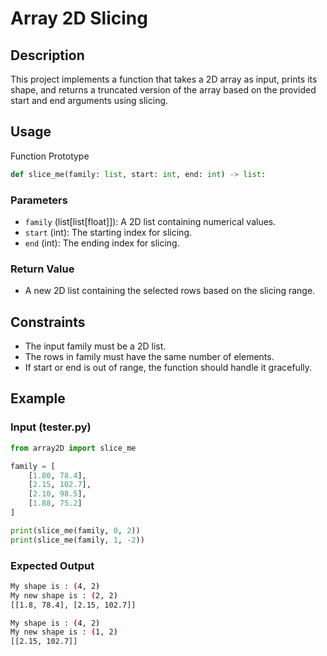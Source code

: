 # Array 2D Slicing
## Description
This project implements a function that takes a 2D array as input, prints its shape, and returns a truncated version of the array based on the provided start and end arguments using slicing.

## Usage
Function Prototype

```py 
def slice_me(family: list, start: int, end: int) -> list:
```

### Parameters
- ``family`` (list[list[float]]): A 2D list containing numerical values.
- ``start`` (int): The starting index for slicing.
- ``end`` (int): The ending index for slicing.
### Return Value
- A new 2D list containing the selected rows based on the slicing range.
## Constraints
- The input family must be a 2D list.
- The rows in family must have the same number of elements.
- If start or end is out of range, the function should handle it gracefully.
## Example
### Input (tester.py)
```py
from array2D import slice_me

family = [
    [1.80, 78.4],
    [2.15, 102.7],
    [2.10, 98.5],
    [1.88, 75.2]
]

print(slice_me(family, 0, 2))
print(slice_me(family, 1, -2))
```
### Expected Output
```sh
My shape is : (4, 2)
My new shape is : (2, 2)
[[1.8, 78.4], [2.15, 102.7]]

My shape is : (4, 2)
My new shape is : (1, 2)
[[2.15, 102.7]]
```
